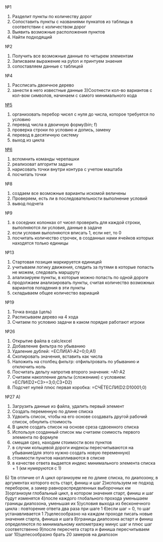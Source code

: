 №1 
  1) Разделит пункты по количеству дорог
  2) Сопоставить пункты с названиями пункатов из таблицы в соответствии с количеством дорог
  3) Выявить возможные расположения пунктов
  4) Найти подходящий



№2

  1) Получить все возможные данные по четырем элементам
  2) Записваем выражение на pyton и принтуем знаения
  3) сопоставляем данные с таблицей


№4

  1) Рассписать двоичное дерево
  2) занести в него известные данные
  3)Соотнести кол-во вариантов с кол-вом символов, начинаем с самого минимального кода
  
  
[№5](https://github.com/Shhamann/11/blob/main/2polygodie/%D1%80%D0%B5%D1%88%D0%B5%D0%BD%D0%B8%D0%B5%20%D0%B7%D0%B0%D0%B4%D0%B0%D1%87/5)

  1) организовать перебор чисел с нуля до числа, которое требуется по условию
  2) перевод числа в двоичную форму(bin; f)
  3) проверка строки по условию и допись, замену
  4) перевод в десятичную систему
  5) выход из цикла


[№6](https://github.com/Shhamann/11/blob/main/2polygodie/%D1%80%D0%B5%D1%88%D0%B5%D0%BD%D0%B8%D0%B5%20%D0%B7%D0%B0%D0%B4%D0%B0%D1%87/6(%D1%87%D0%B5%D1%80%D0%B5%D0%BF%D0%B0%D1%85%D0%B0).py)

  1) вспомнить команды черепашки
  2) реализоват алгоритм задачи
  3) нарисовать точки внутри контура с учетом маштаба
  4) посчитать точки


№8

  1) создаем все возможные варианты искомой величены
  2) Проверяем, есть ли в последовательности выполнение условий
  3) вывод подчета


№9


  1) в соседних колонках от чисел проверить для каждой строки, выполняются ли условия, данные в задаче
  2) если условия выполняются вписать 1, если нет, то 0
  3) посчитать количество строчек, в созданных нами ячейков которых находятся только единицы



№13

  1) Стартовая позиция маркируется единицей
  2) учитываем логику движения, следить за путями в которые попасть не можем, следовать маршруту
  3) алализируем пункты, в которые можно попасть по одной дороге
  4) продолжаем анализировать пункты, считая количество возможных вариантов попадения в эти пункты
  5) складываем общее количество вариаций 


№19

  1) Точка входа (цель) 
  2) Расписываем дерево на 4 хода
  3) Считаем по условию задачи в каком порядке работают игроки
  
  
№26
  1) Открытие файла в calc/exсel
  2) Добавление фильтра по убыванию
  3) Удаление дублей:
    =ЕСЛИ(А1-А2=0;0;А1)
  4) Скопировать значения, вставить  как числа
  5) Наложить на столбец фильтр: отфильтровать по убыванию и отключить ноль
  6) Посчитать дельту напротив второго значения:
    =А1-А2
  7) Считаем накопление дельты (сложениие) с условием:
    =ЕСЛИ(D2+C3>=3;0;C3+D2)
  8) Подсчет нулей плюс первая коробка:
    =СЧЁТЕСЛИ(D2:D10001;0)
    
    
    
№27
  А)
  1) Загрузить данные из файла, удалить первый элемент
  2) Создать переменную по длине списка
  3) Удвоить список, чтобы на его основе создавать другой рабочий список, обнулить стоимость
  4) В цикле создать список на основе среза сдвоенного списка
  5) Используя созданный список мы считаем соимость первого элемента по формуле
  6) смещая срез, находим стоимости всех пунктов
  7) в случии кольцевой дороги индексы пересчитываются на убывание(для этого нужно создать новую переменную)
  8) стоимости пунктов накапливаются в списке
  9) в качестве ответа выдается индекс минимального элемента списка + 1 (км нумеруются с 1)
  
  Б)
  1)в отличие от А цикл организуем не по длине списка, по диапозону, в аргументах которого есть старт, финиш и шаг
  2)используем не подход перебором, а замер равнораспределенных выборочных км
  3)организум глобальный цикл, в котором значения старт, финиш и шаг будут изменятся
  4)после каждого глобального прохода уменьшаем границы диапозона, уменьшая их
  5)условия выхода из бесконечного цикла : повторение ответа два раза при шаге 1
  6)если шаг = 0, то шаг устанавливается 1
  7)целесообразно на каждом проходе писать новые значения старта, финиша и шага
  8)границы диапозона астарт и финиш определяются по минимальному километражу минус шаг и плюс шаг соответственно
  9)после пересчета старта и финиша пересчитываем шаг
  10)целесообразно брать 20 замеров на диапозон 
  
